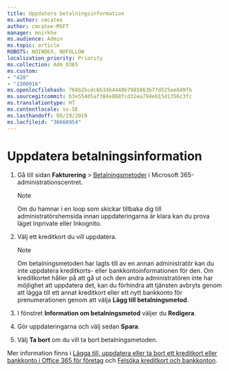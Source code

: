 ```yaml
---
title: Uppdatera betalningsinformation
ms.author: cmcatee
author: cmcatee-MSFT
manager: mnirkhe
ms.audience: Admin
ms.topic: article
ROBOTS: NOINDEX, NOFOLLOW
localization_priority: Priority
ms.collection: Adm_O365
ms.custom:
- "428"
- "1500016"
ms.openlocfilehash: 768b2bcdc6b34b4448b7985863b77d525ee849fb
ms.sourcegitcommit: b3e55405af384e868fcd32ea794eb15d1356c3fc
ms.translationtype: HT
ms.contentlocale: sv-SE
ms.lasthandoff: 08/29/2019
ms.locfileid: "36660954"
---
```

# <a name="update-payment-details"></a>Uppdatera betalningsinformation

1. Gå till sidan **Fakturering** \> [Betalningsmetoder](https://go.microsoft.com/fwlink/p/?linkid=2018806) i Microsoft 365-administrationscentret.

    > [!NOTE]
    > Om du hamnar i en loop som skickar tillbaka dig till administratörshemsida innan uppdateringarna är klara kan du prova läget Inprivate eller Inkognito.
  
2. Välj ett kreditkort du vill uppdatera.

    > [!NOTE]
    > Om betalningsmetoden har lagts till av en annan administratör kan du inte uppdatera kreditkorts- eller bankkontoinformationen för den. Om kreditkortet håller på att gå ut och den andra administratören inte har möjlighet att uppdatera det, kan du förhindra att tjänsten avbryts genom att lägga till ett annat kreditkort eller ett nytt bankkonto för prenumerationen genom att välja **Lägg till betalningsmetod**.
  
3. I fönstret **Information om betalningsmetod** väljer du **Redigera**. 

4. Gör uppdateringarna och välj sedan **Spara**.

5. Välj **Ta bort** om du vill ta bort betalningsmetoden.

Mer information finns i [Lägga till, uppdatera eller ta bort ett kreditkort eller bankkonto i Office 365 för företag](https://docs.microsoft.com/office365/admin/subscriptions-and-billing/add-update-or-remove-credit-card-or-bank-account) och [Felsöka kreditkort och bankkonton](https://docs.microsoft.com/office365/admin/subscriptions-and-billing/add-update-or-remove-credit-card-or-bank-account#troubleshooting-credit-cards-and-bank-accounts).